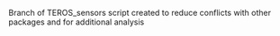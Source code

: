 Branch of TEROS_sensors script created to reduce conflicts with other packages and for additional analysis
